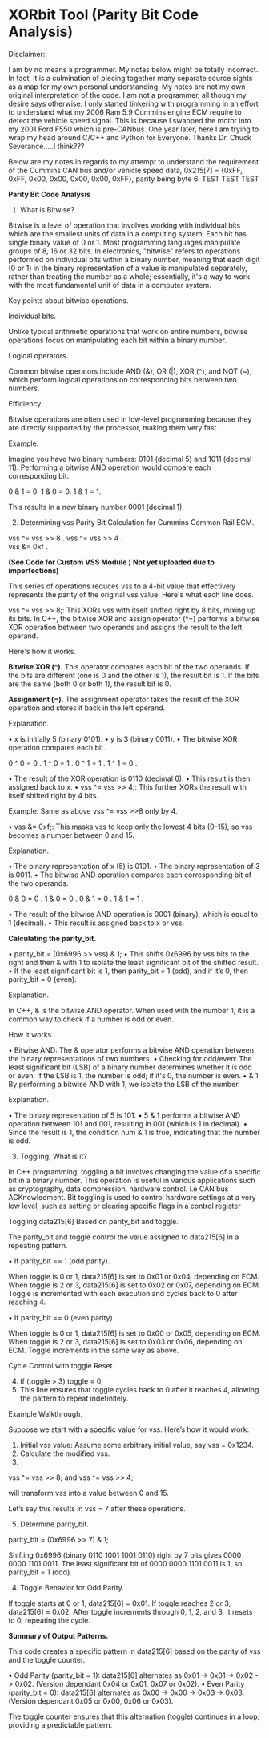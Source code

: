 # XORbit Tool (Parity Bit Code Analysis)

Disclaimer: 

I am by no means a programmer. My notes below might be totally incorrect. In fact, it is a culmination of piecing together many separate source sights as a map for my own personal understanding. My notes are not my own original interpretation of the code. I am not a programmer, all though my desire says otherwise. I only started tinkering with programming in an effort to understand what my 2006 Ram 5.9 Cummins engine ECM require to detect the vehicle speed signal. This is because I swapped the motor into my 2001 Ford F550 which is pre-CANbus. One year later, here I am trying to wrap my head around C/C++ and Python for Everyone. Thanks Dr. Chuck Severance.....I think??? 

Below are my notes in regards to my attempt to understand the requirement of the Cummins CAN bus and/or 
vehicle speed data, 0x215[7]  = {0xFF, 0xFF, 0x00, 0x00, 0x00, 0x00, 0xFF}, parity being byte 6.
TEST
TEST
TEST


**Parity Bit Code Analysis**

1.	What is Bitwise?

Bitwise is a level of operation that involves working with individual bits which are the smallest units of data in a computing system. Each bit has single binary value of 0 or 1. Most programming languages manipulate groups of 8, 16 or 32 bits.
In electronics, "bitwise" refers to operations performed on individual bits within a binary number, meaning that each digit (0 or 1) in the binary representation of a value is manipulated separately, rather than treating the number as a whole; essentially, it's a way to work with the most fundamental unit of data in a computer system. 

Key points about bitwise operations. 

Individual bits. 

Unlike typical arithmetic operations that work on entire numbers, bitwise operations focus on manipulating each bit within a binary number. 

Logical operators. 

Common bitwise operators include AND (&), OR (|), XOR (^), and NOT (~), which perform logical operations on corresponding bits between two numbers. 

Efficiency. 

Bitwise operations are often used in low-level programming because they are directly supported by the processor, making them very fast. 

Example. 

Imagine you have two binary numbers: 0101 (decimal 5) and 1011 (decimal 11). 
Performing a bitwise AND operation would compare each corresponding bit.

0 & 1 = 0.
1 & 0 = 0.
1 & 1 = 1.

This results in a new binary number 0001 (decimal 1). 

2.	Determining vss Parity Bit Calculation for Cummins Common Rail ECM.

vss ^= vss >> 8 .
vss ^= vss >> 4 .          
vss &= 0xf .

**(See Code for Custom VSS Module ) Not yet uploaded due to imperfections)**

This series of operations reduces vss to a 4-bit value that effectively represents the parity of the original vss value. 
Here's what each line does.

vss ^= vss >> 8;: This XORs vss with itself shifted right by 8 bits, mixing up its bits.
In C++, the bitwise XOR and assign operator (^=) performs a bitwise XOR operation between two operands and assigns the result to the left operand. 

Here's how it works.

**Bitwise XOR (^).** 
This operator compares each bit of the two operands. If the bits are different (one is 0 and the other is 1), the result bit is 1. If the bits are the same (both 0 or both 1), the result bit is 0. 

**Assignment (=).** 
The assignment operator takes the result of the XOR operation and stores it back in the left operand.
 
Explanation. 

•	x is initially 5 (binary 0101). 
•	y is 3 (binary 0011). 
•	The bitwise XOR operation compares each bit.

0 ^ 0 = 0 . 
1 ^ 0 = 1 . 
0 ^ 1 = 1 . 
1 ^ 1 = 0 . 

•	The result of the XOR operation is 0110 (decimal 6). 
•	This result is then assigned back to x. 
•	vss ^= vss >> 4;: This further XORs the result with itself shifted right by 4 bits.

Example: Same as above vss ^= vss >>8 only by 4. 

•	vss &= 0xf;: This masks vss to keep only the lowest 4 bits (0–15), so vss becomes a number between 0 and 15.

Explanation. 

•	The binary representation of x (5) is 0101. 
•	The binary representation of 3 is 0011. 
•	The bitwise AND operation compares each corresponding bit of the two operands.

0 & 0 = 0 .
1 & 0 = 0 .
0 & 1 = 0 .
1 & 1 = 1 .

•	The result of the bitwise AND operation is 0001 (binary), which is equal to 1 (decimal). 
•	This result is assigned back to x or vss.

**Calculating the parity_bit.**

•  parity_bit = (0x6996 >> vss) & 1;
•	This shifts 0x6996 by vss bits to the right and then & with 1 to isolate the least significant bit of the shifted result.
•	If the least significant bit is 1, then parity_bit = 1 (odd), and if it’s 0, then parity_bit = 0 (even).

Explanation. 

In C++, & is the bitwise AND operator. When used with the number 1, it is a common way to check if a number is odd or even. 


How it works. 

•	Bitwise AND: The & operator performs a bitwise AND operation between the binary representations of two numbers. 
•	Checking for odd/even: The least significant bit (LSB) of a binary number determines whether it is odd or even. If the LSB is 1, the number is odd; if it's 0, the number is even. 
•	& 1: By performing a bitwise AND with 1, we isolate the LSB of the number. 
 
Explanation.

•	The binary representation of 5 is 101. 
•	5 & 1 performs a bitwise AND operation between 101 and 001, resulting in 001 (which is 1 in decimal). 
•	Since the result is 1, the condition num & 1 is true, indicating that the number is odd.

3.	Toggling, What is it?

In C++ programming, toggling a bit involves changing the value of a specific bit in a binary number. This operation is useful in various applications such as cryptography, data compression, hardware control. i.e CAN bus ACKnowledment. 
Bit toggling is used to control hardware settings at a very low level, such as setting or clearing specific flags in a control register

Toggling data215[6] Based on parity_bit and toggle.

The parity_bit and toggle control the value assigned to data215[6] in a repeating pattern.

•	If parity_bit == 1 (odd parity).

When toggle is 0 or 1, data215[6] is set to 0x01 or 0x04, depending on ECM.
When toggle is 2 or 3, data215[6] is set to 0x02 or 0x07, depending on ECM.
Toggle is incremented with each execution and cycles back to 0 after reaching 4.

•	If parity_bit == 0 (even parity).

When toggle is 0 or 1, data215[6] is set to 0x00 or 0x05, depending on ECM.
When toggle is 2 or 3, data215[6] is set to 0x03 or 0x06, depending on ECM.
Toggle increments in the same way as above.

Cycle Control with toggle Reset.

4.	if (toggle > 3) toggle = 0;
5.	This line ensures that toggle cycles back to 0 after it reaches 4, allowing the pattern to repeat indefinitely.

Example Walkthrough. 

Suppose we start with a specific value for vss. Here’s how it would work:

1.	Initial vss value: Assume some arbitrary initial value, say vss = 0x1234.
2.	Calculate the modified vss.
3.	
vss ^= vss >> 8;
and
vss ^= vss >> 4;

will transform vss into a value between 0 and 15.

Let’s say this results in vss = 7 after these operations.

5.	Determine parity_bit.
   
parity_bit = (0x6996 >> 7) & 1;

Shifting 0x6996 (binary 0110 1001 1001 0110) right by 7 bits gives 0000 0000 1101 0011.
The least significant bit of 0000 0000 1101 0011 is 1, so parity_bit = 1 (odd).

4.	Toggle Behavior for Odd Parity.

If toggle starts at 0 or 1, data215[6] = 0x01.
If toggle reaches 2 or 3, data215[6] = 0x02.
After toggle increments through 0, 1, 2, and 3, it resets to 0, repeating the cycle.

**Summary of Output Patterns.**

This code creates a specific pattern in data215[6] based on the parity of vss and the toggle counter.

•	Odd Parity (parity_bit = 1): data215[6] alternates as 0x01 -> 0x01 -> 0x02 -> 0x02. (Version dependant  0x04 or 0x01, 0x07 or 0x02).
•	Even Parity (parity_bit = 0): data215[6] alternates as 0x00 -> 0x00 -> 0x03 -> 0x03.(Version dependant 0x05 or 0x00, 0x06 or 0x03).

The toggle counter ensures that this alternation (toggle) continues in a loop, providing a predictable pattern. 

